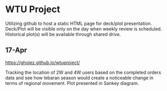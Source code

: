 # WTU Project

Utilizing github to host a static HTML page for deck/plot presentation. Deck/Plot will be visible only on the day when weekly review is scheduled. Historical plot(s) will be available through shared drive.

## 17-Apr
https://ghojez.github.io/wtuproject/

Tracking the location of 2W and 4W users based on the completed orders data and see how lebaran season would create a noticeable change in terms of regional movement. Plot presented in Sankey diagram.
